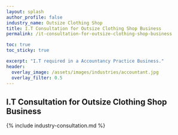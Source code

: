 ```yaml
---
layout: splash 
author_profile: false 
industry_name: Outsize Clothing Shop
title: I.T Consultation for Outsize Clothing Shop Business
permalink: /it-consultation-for-outsize-clothing-shop-business

toc: true
toc_sticky: true

excerpt: "I.T required in a Accountancy Practice Business."
header:
  overlay_image: /assets/images/industries/accountant.jpg
  overlay_filter: 0.5 
---
```


## I.T Consultation for Outsize Clothing Shop Business

{% include industry-consultation.md %}
